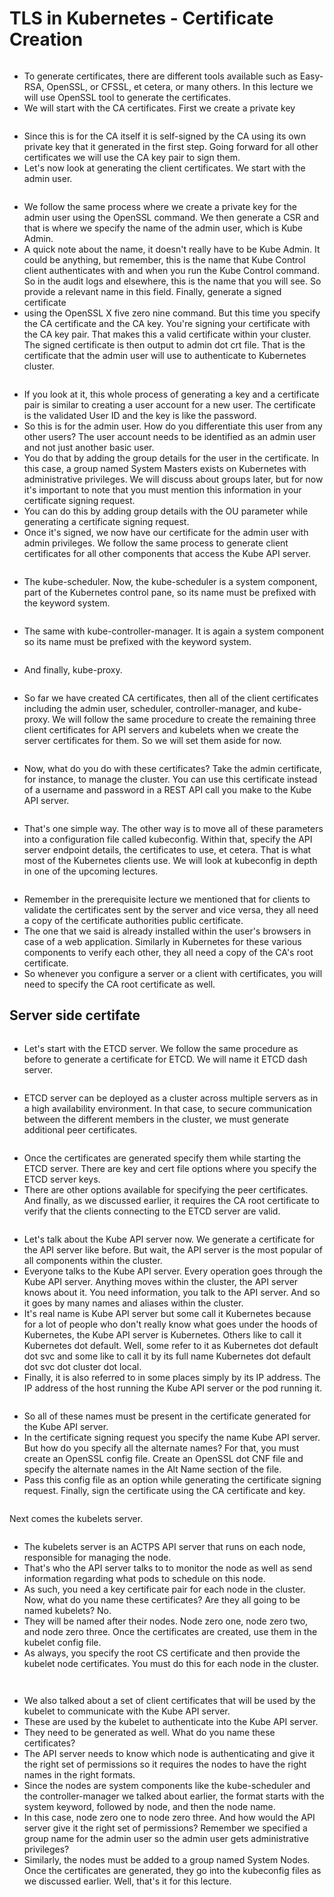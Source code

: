# TLS in Kubernetes - Certificate Creation

<figure><img src="../.gitbook/assets/image (54).png" alt=""><figcaption></figcaption></figure>

* To generate certificates, there are different tools available such as Easy-RSA, OpenSSL, or CFSSL, et cetera, or many others. In this lecture we will use OpenSSL tool to generate the certificates.
* We will start with the CA certificates. First we create a private key

<figure><img src="../.gitbook/assets/image (55).png" alt=""><figcaption></figcaption></figure>

* Since this is for the CA itself it is self-signed by the CA using its own private key that it generated in the first step. Going forward for all other certificates we will use the CA key pair to sign them.
* Let's now look at generating the client certificates. We start with the admin user.

<figure><img src="../.gitbook/assets/image (56).png" alt=""><figcaption></figcaption></figure>

* We follow the same process where we create a private key for the admin user using the OpenSSL command. We then generate a CSR and that is where we specify the name of the admin user, which is Kube Admin.
* A quick note about the name, it doesn't really have to be Kube Admin. It could be anything, but remember, this is the name that Kube Control client authenticates with and when you run the Kube Control command. So in the audit logs and elsewhere, this is the name that you will see. So provide a relevant name in this field. Finally, generate a signed certificate
* using the OpenSSL X five zero nine command. But this time you specify the CA certificate and the CA key. You're signing your certificate with the CA key pair. That makes this a valid certificate within your cluster. The signed certificate is then output to admin dot crt file. That is the certificate that the admin user will use to authenticate to Kubernetes cluster.

<figure><img src="../.gitbook/assets/image (57).png" alt=""><figcaption></figcaption></figure>

* If you look at it, this whole process of generating a key and a certificate pair is similar to creating a user account for a new user. The certificate is the validated User ID and the key is like the password.
* So this is for the admin user. How do you differentiate this user from any other users? The user account needs to be identified as an admin user and not just another basic user.
* You do that by adding the group details for the user in the certificate. In this case, a group named System Masters exists on Kubernetes with administrative privileges. We will discuss about groups later, but for now it's important to note that you must mention this information in your certificate signing request.
* You can do this by adding group details with the OU parameter while generating a certificate signing request.
* Once it's signed, we now have our certificate for the admin user with admin privileges. We follow the same process to generate client certificates for all other components that access the Kube API server.

<figure><img src="../.gitbook/assets/image (58).png" alt=""><figcaption></figcaption></figure>

* The kube-scheduler. Now, the kube-scheduler is a system component, part of the Kubernetes control pane, so its name must be prefixed with the keyword system.

<figure><img src="../.gitbook/assets/image (59).png" alt=""><figcaption></figcaption></figure>

* The same with kube-controller-manager. It is again a system component so its name must be prefixed with the keyword system.

<figure><img src="../.gitbook/assets/image (60).png" alt=""><figcaption></figcaption></figure>

* And finally, kube-proxy.

<figure><img src="../.gitbook/assets/image (61).png" alt=""><figcaption></figcaption></figure>

* So far we have created CA certificates, then all of the client certificates including the admin user, scheduler, controller-manager, and kube-proxy. We will follow the same procedure to create the remaining three client certificates for API servers and kubelets when we create the server certificates for them. So we will set them aside for now.

<figure><img src="../.gitbook/assets/image (62).png" alt=""><figcaption></figcaption></figure>

* Now, what do you do with these certificates? Take the admin certificate, for instance, to manage the cluster. You can use this certificate instead of a username and password in a REST API call you make to the Kube API server.

<figure><img src="../.gitbook/assets/image (64).png" alt=""><figcaption></figcaption></figure>

* That's one simple way. The other way is to move all of these parameters into a configuration file called kubeconfig. Within that, specify the API server endpoint details, the certificates to use, et cetera. That is what most of the Kubernetes clients use. We will look at kubeconfig in depth in one of the upcoming lectures.

<figure><img src="../.gitbook/assets/image (65).png" alt=""><figcaption></figcaption></figure>

* Remember in the prerequisite lecture we mentioned that for clients to validate the certificates sent by the server and vice versa, they all need a copy of the certificate authorities public certificate.
* The one that we said is already installed within the user's browsers in case of a web application. Similarly in Kubernetes for these various components to verify each other, they all need a copy of the CA's root certificate.
* So whenever you configure a server or a client with certificates, you will need to specify the CA root certificate as well.

## Server side certifate

<figure><img src="../.gitbook/assets/image (66).png" alt=""><figcaption></figcaption></figure>

* Let's start with the ETCD server. We follow the same procedure as before to generate a certificate for ETCD. We will name it ETCD dash server.

<figure><img src="../.gitbook/assets/image (67).png" alt=""><figcaption></figcaption></figure>

* ETCD server can be deployed as a cluster across multiple servers as in a high availability environment. In that case, to secure communication between the different members in the cluster, we must generate additional peer certificates.

<figure><img src="../.gitbook/assets/image (68).png" alt=""><figcaption></figcaption></figure>

* Once the certificates are generated specify them while starting the ETCD server. There are key and cert file options where you specify the ETCD server keys.
* There are other options available for specifying the peer certificates. And finally, as we discussed earlier, it requires the CA root certificate to verify that the clients connecting to the ETCD server are valid.

<figure><img src="../.gitbook/assets/image (69).png" alt=""><figcaption></figcaption></figure>

* Let's talk about the Kube API server now. We generate a certificate for the API server like before. But wait, the API server is the most popular of all components within the cluster.
* Everyone talks to the Kube API server. Every operation goes through the Kube API server. Anything moves within the cluster, the API server knows about it. You need information, you talk to the API server. And so it goes by many names and aliases within the cluster.
* It's real name is Kube API server but some call it Kubernetes because for a lot of people who don't really know what goes under the hoods of Kubernetes, the Kube API server is Kubernetes. Others like to call it Kubernetes dot default. Well, some refer to it as Kubernetes dot default dot svc and some like to call it by its full name Kubernetes dot default dot svc dot cluster dot local.
* Finally, it is also referred to in some places simply by its IP address. The IP address of the host running the Kube API server or the pod running it.

<figure><img src="../.gitbook/assets/image (70).png" alt=""><figcaption></figcaption></figure>

* So all of these names must be present in the certificate generated for the Kube API server.
* In the certificate signing request you specify the name Kube API server. But how do you specify all the alternate names? For that, you must create an OpenSSL config file. Create an OpenSSL dot CNF file and specify the alternate names in the Alt Name section of the file.
* Pass this config file as an option while generating the certificate signing request. Finally, sign the certificate using the CA certificate and key.

<figure><img src="../.gitbook/assets/image (71).png" alt=""><figcaption></figcaption></figure>

Next comes the kubelets server.

<figure><img src="../.gitbook/assets/image (72).png" alt=""><figcaption></figcaption></figure>

* The kubelets server is an ACTPS API server that runs on each node, responsible for managing the node.
* That's who the API server talks to to monitor the node as well as send information regarding what pods to schedule on this node.
* As such, you need a key certificate pair for each node in the cluster. Now, what do you name these certificates? Are they all going to be named kubelets? No.
* They will be named after their nodes. Node zero one, node zero two, and node zero three. Once the certificates are created, use them in the kubelet config file.
* As always, you specify the root CS certificate and then provide the kubelet node certificates. You must do this for each node in the cluster.&#x20;

<figure><img src="../.gitbook/assets/image (73).png" alt=""><figcaption></figcaption></figure>

<figure><img src="../.gitbook/assets/image (74).png" alt=""><figcaption></figcaption></figure>

* We also talked about a set of client certificates that will be used by the kubelet to communicate with the Kube API server.
* These are used by the kubelet to authenticate into the Kube API server.
* They need to be generated as well. What do you name these certificates?
* The API server needs to know which node is authenticating and give it the right set of permissions so it requires the nodes to have the right names in the right formats.
* Since the nodes are system components like the kube-scheduler and the controller-manager we talked about earlier, the format starts with the system keyword, followed by node, and then the node name.
* In this case, node zero one to node zero three. And how would the API server give it the right set of permissions? Remember we specified a group name for the admin user so the admin user gets administrative privileges?
* Similarly, the nodes must be added to a group named System Nodes. Once the certificates are generated, they go into the kubeconfig files as we discussed earlier. Well, that's it for this lecture.
